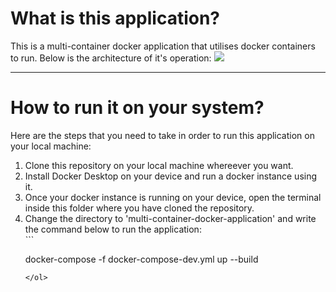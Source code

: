 # What is this application?
This is a multi-container docker application that utilises docker containers to run. Below is the architecture of it's operation: 
<img src="https://res.cloudinary.com/kartik09/image/upload/v1703422611/Multi-container_docker_application_architecture_fof6pn.png" />

<hr/>

# How to run it on your system?
Here are the steps that you need to take in order to run this application on your local machine:
<ol>
  <li>Clone this repository on your local machine whereever you want.</li>
  <li>Install Docker Desktop on your device and run a docker instance using it.</li>
  <li>Once your docker instance is running on your device, open the terminal inside this folder where you have cloned the repository.</li>
  <li>Change the directory to 'multi-container-docker-application' and write the command below to run the application:</li>
  ```
  
  docker-compose -f docker-compose-dev.yml up --build
  
  ```
</ol>
